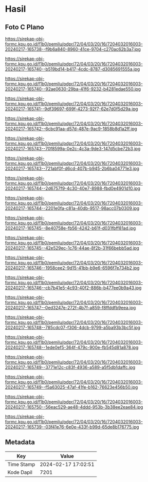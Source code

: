 # Hasil

## Foto C Plano

https://sirekap-obj-formc.kpu.go.id/f1b0/pemilu/pdpr/72/04/03/20/16/7204032016003-20240217-165738--f9b6a840-8960-41ce-9704-c270ac62b3a7.jpg

https://sirekap-obj-formc.kpu.go.id/f1b0/pemilu/pdpr/72/04/03/20/16/7204032016003-20240217-165740--b519bd14-b417-4cdc-8787-d3085691555a.jpg

https://sirekap-obj-formc.kpu.go.id/f1b0/pemilu/pdpr/72/04/03/20/16/7204032016003-20240217-165740--92ae0630-29ba-41f6-9232-b4281edae550.jpg

https://sirekap-obj-formc.kpu.go.id/f1b0/pemilu/pdpr/72/04/03/20/16/7204032016003-20240217-165741--9df39697-699f-4273-92f7-62e7d0f5d29a.jpg

https://sirekap-obj-formc.kpu.go.id/f1b0/pemilu/pdpr/72/04/03/20/16/7204032016003-20240217-165742--6cbc91aa-d57d-487e-9ac9-1858b8d1a2ff.jpg

https://sirekap-obj-formc.kpu.go.id/f1b0/pemilu/pdpr/72/04/03/20/16/7204032016003-20240217-165743--70f8599a-0e2c-4c3a-9de3-147d5cbe72b3.jpg

https://sirekap-obj-formc.kpu.go.id/f1b0/pemilu/pdpr/72/04/03/20/16/7204032016003-20240217-165743--721abf0f-d6cd-407b-b945-2b6ba04771e3.jpg

https://sirekap-obj-formc.kpu.go.id/f1b0/pemilu/pdpr/72/04/03/20/16/7204032016003-20240217-165744--2d6757f9-4c30-40e7-8988-fbd0e4901d10.jpg

https://sirekap-obj-formc.kpu.go.id/f1b0/pemilu/pdpr/72/04/03/20/16/7204032016003-20240217-165744--2201e0fa-c81a-40db-9517-98acc07b0309.jpg

https://sirekap-obj-formc.kpu.go.id/f1b0/pemilu/pdpr/72/04/03/20/16/7204032016003-20240217-165745--8e40758e-fb56-4242-b61f-d031fbff81ad.jpg

https://sirekap-obj-formc.kpu.go.id/f1b0/pemilu/pdpr/72/04/03/20/16/7204032016003-20240217-165745--42e529ec-1c76-44ae-8f2b-31f66bebb5ad.jpg

https://sirekap-obj-formc.kpu.go.id/f1b0/pemilu/pdpr/72/04/03/20/16/7204032016003-20240217-165746--1958cee2-9d15-41bb-b9e6-6596f7e734b2.jpg

https://sirekap-obj-formc.kpu.go.id/f1b0/pemilu/pdpr/72/04/03/20/16/7204032016003-20240217-165746--cb7b41e5-4c93-40f2-886b-b477ee0b9a43.jpg

https://sirekap-obj-formc.kpu.go.id/f1b0/pemilu/pdpr/72/04/03/20/16/7204032016003-20240217-165747--0ed3247e-272f-4b7f-a859-f8ffddfb9eea.jpg

https://sirekap-obj-formc.kpu.go.id/f1b0/pemilu/pdpr/72/04/03/20/16/7204032016003-20240217-165748--785cdc07-f306-4dcb-9799-a5ba93b3bc5f.jpg

https://sirekap-obj-formc.kpu.go.id/f1b0/pemilu/pdpr/72/04/03/20/16/7204032016003-20240217-165748--1ede0ef5-364f-479c-900e-fb545d81a878.jpg

https://sirekap-obj-formc.kpu.go.id/f1b0/pemilu/pdpr/72/04/03/20/16/7204032016003-20240217-165749--3771e12c-c83f-4936-a589-a5f5db1daffc.jpg

https://sirekap-obj-formc.kpu.go.id/f1b0/pemilu/pdpr/72/04/03/20/16/7204032016003-20240217-165749--f5a63025-47af-41fe-b162-76623e456b50.jpg

https://sirekap-obj-formc.kpu.go.id/f1b0/pemilu/pdpr/72/04/03/20/16/7204032016003-20240217-165750--56eac529-ae48-4ddd-953b-3b38ee2eae84.jpg

https://sirekap-obj-formc.kpu.go.id/f1b0/pemilu/pdpr/72/04/03/20/16/7204032016003-20240217-165739--03f41e76-6e0e-433f-b99d-65de8b176775.jpg


## Metadata

| Key        | Value               |
| ---------- | ------------------- |
| Time Stamp | 2024-02-17 17:02:51 |
| Kode Dapil | 7201                |



